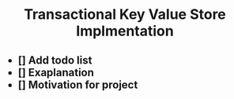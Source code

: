 <!-- Heading -->
<div align="center">
    <h1>Transactional Key Value Store Implmentation</h1>
</div>

<h2>

- [] Add todo list
- [] Exaplanation
- [] Motivation for project

</h2>
